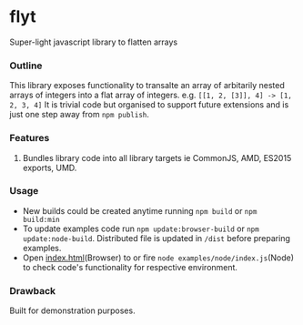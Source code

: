 # flyt
Super-light javascript library to flatten arrays

### Outline

This library exposes functionality to transalte an array of
arbitarily nested arrays of integers into a flat array of integers. e.g. 
`[[1, 2, [3]], 4] -> [1, 2, 3, 4]`
It is trivial code but organised to support future extensions and is just
one step away from `npm publish`.

### Features

1. Bundles library code into all library targets ie CommonJS, AMD, ES2015 exports, UMD.

### Usage
- New builds could be created anytime running `npm build` or `npm build:min`
- To update examples code run `npm update:browser-build` or `npm update:node-build`. Distributed file is updated in `/dist` before
  preparing examples.
- Open [index.html](/examples/browser/index.html)(Browser) to or fire `node examples/node/index.js`(Node) to check code's
  functionality for respective environment.

### Drawback

Built for demonstration purposes.
